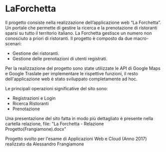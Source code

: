 # LaForchetta

Il progetto consiste nella realizzazione dell’applicazione web “La Forchetta”.
Un portale che permette di gestire la ricerca e la prenotazione di ristoranti sparsi su tutto il territorio italiano.
La Forchetta gestisce un numero non conosciuto a priori di ristoranti.
Il progetto è composto da due macro-scenari:
- Gestione dei ristoranti.
- Gestione delle prenotazioni di utenti registrati.

Per la realizzazione del progetto sono state utilizzate le API di Google Maps e Google Traslate per implementare le rispettive funzioni, il resto dell'applicazione web è stato sviluppato completamente ad hoc.


Le principali operazioni significative del sito sono:
-	Registrazioni e Login
-	Ricerca Ristoranti
-	Prenotazione

Una presentazione del sito fatta in modo più dettagliato è presente nella cartella relazione, file: "La Forchetta - Relazione Progetto(Frangiamone).docx"

Progetto svolto per l'esame di Applicazioni Web e Cloud (Anno 2017) realizzato da Alessandro Frangiamone
